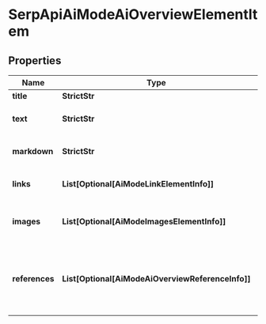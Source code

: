 # SerpApiAiModeAiOverviewElementItem


## Properties

| Name | Type | Description | Notes |
|------------ | ------------- | ------------- | -------------|
**title** | **StrictStr** | title of the element |[optional]|
**text** | **StrictStr** | text or description of the element in SERP |[optional]|
**markdown** | **StrictStr** | content of the element in markdown format |[optional]|
**links** | **List[Optional[AiModeLinkElementInfo]]** | website links featured in the element |[optional]|
**images** | **List[Optional[AiModeImagesElementInfo]]** | images of the element<br>if there are none, equals null |[optional]|
**references** | **List[Optional[AiModeAiOverviewReferenceInfo]]** | references relevant to the element<br>includes references to webpages that were used to generate the ai_overview_element |[optional]|